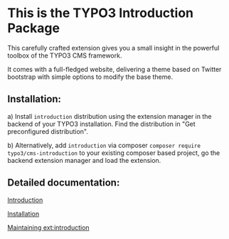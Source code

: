This is the TYPO3 Introduction Package
======================================

This carefully crafted extension gives you a small insight in the powerful
toolbox of the TYPO3 CMS framework.

It comes with a full-fledged website, delivering a theme based on Twitter
bootstrap with simple options to modify the base theme.

Installation:
-------------

a) Install `introduction` distribution using the extension manager in the
backend of your TYPO3 installation. Find the distribution in "Get preconfigured distribution".

b) Alternatively, add `introduction` via composer `composer require typo3/cms-introduction`
to your existing composer based project, go the backend extension manager and load the extension.

Detailed documentation:
-----------------------

[Introduction](Documentation/Introduction.rst)

[Installation](Documentation/Installation.rst)

[Maintaining ext:introduction](Documentation/Maintenance.rst)
